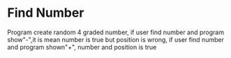 # Find Number
 Program create random 4 graded number, if user find number and program show"-",it is mean number is true but position is wrong, if user find number and program shown"+", number and position is true
